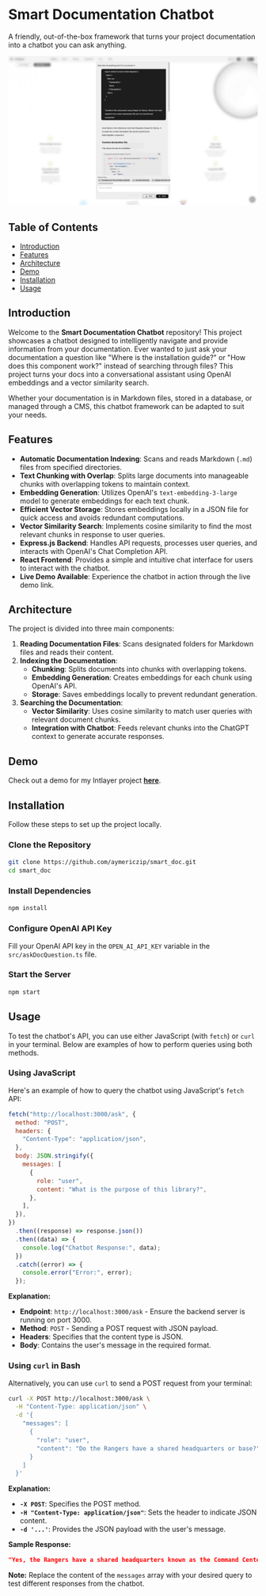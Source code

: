 # Smart Documentation Chatbot
A friendly, out-of-the-box framework that turns your project documentation into a chatbot you can ask anything.

![Online Demo](https://github.com/aymericzip/smart_doc/blob/main/assets/chat_screenshot.png)

## Table of Contents

- [Introduction](#introduction)
- [Features](#features)
- [Architecture](#architecture)
- [Demo](#demo)
- [Installation](#installation)
- [Usage](#usage)

## Introduction

Welcome to the **Smart Documentation Chatbot** repository! This project showcases a chatbot designed to intelligently navigate and provide information from your documentation. Ever wanted to just ask your documentation a question like "Where is the installation guide?" or "How does this component work?" instead of searching through files? This project turns your docs into a conversational assistant using OpenAI embeddings and a vector similarity search.

Whether your documentation is in Markdown files, stored in a database, or managed through a CMS, this chatbot framework can be adapted to suit your needs.

## Features

- **Automatic Documentation Indexing**: Scans and reads Markdown (`.md`) files from specified directories.
- **Text Chunking with Overlap**: Splits large documents into manageable chunks with overlapping tokens to maintain context.
- **Embedding Generation**: Utilizes OpenAI's `text-embedding-3-large` model to generate embeddings for each text chunk.
- **Efficient Vector Storage**: Stores embeddings locally in a JSON file for quick access and avoids redundant computations.
- **Vector Similarity Search**: Implements cosine similarity to find the most relevant chunks in response to user queries.
- **Express.js Backend**: Handles API requests, processes user queries, and interacts with OpenAI's Chat Completion API.
- **React Frontend**: Provides a simple and intuitive chat interface for users to interact with the chatbot.
- **Live Demo Available**: Experience the chatbot in action through the live demo link.

## Architecture

The project is divided into three main components:

1. **Reading Documentation Files**: Scans designated folders for Markdown files and reads their content.
2. **Indexing the Documentation**:
   - **Chunking**: Splits documents into chunks with overlapping tokens.
   - **Embedding Generation**: Creates embeddings for each chunk using OpenAI's API.
   - **Storage**: Saves embeddings locally to prevent redundant generation.
3. **Searching the Documentation**:
   - **Vector Similarity**: Uses cosine similarity to match user queries with relevant document chunks.
   - **Integration with Chatbot**: Feeds relevant chunks into the ChatGPT context to generate accurate responses.

## Demo

Check out a demo for my Intlayer project [**here**](https://intlayer.org/doc/chat).

## Installation

Follow these steps to set up the project locally.

### Clone the Repository

```bash
git clone https://github.com/aymericzip/smart_doc.git
cd smart_doc
```

### Install Dependencies

```bash
npm install
```

### Configure OpenAI API Key

Fill your OpenAI API key in the `OPEN_AI_API_KEY` variable in the `src/askDocQuestion.ts` file.

### Start the Server

```bash
npm start
```

## Usage

To test the chatbot's API, you can use either JavaScript (with `fetch`) or `curl` in your terminal. Below are examples of how to perform queries using both methods.

### Using JavaScript

Here's an example of how to query the chatbot using JavaScript's `fetch` API:

```javascript
fetch("http://localhost:3000/ask", {
  method: "POST",
  headers: {
    "Content-Type": "application/json",
  },
  body: JSON.stringify({
    messages: [
      {
        role: "user",
        content: "What is the purpose of this library?",
      },
    ],
  }),
})
  .then((response) => response.json())
  .then((data) => {
    console.log("Chatbot Response:", data);
  })
  .catch((error) => {
    console.error("Error:", error);
  });
```

**Explanation:**

- **Endpoint**: `http://localhost:3000/ask` - Ensure the backend server is running on port 3000.
- **Method**: `POST` - Sending a POST request with JSON payload.
- **Headers**: Specifies that the content type is JSON.
- **Body**: Contains the user's message in the required format.

### Using `curl` in Bash

Alternatively, you can use `curl` to send a POST request from your terminal:

```bash
curl -X POST http://localhost:3000/ask \
  -H "Content-Type: application/json" \
  -d '{
    "messages": [
      {
        "role": "user",
        "content": "Do the Rangers have a shared headquarters or base?"
      }
    ]
  }'
```

**Explanation:**

- **`-X POST`**: Specifies the POST method.
- **`-H "Content-Type: application/json"`**: Sets the header to indicate JSON content.
- **`-d '...'`**: Provides the JSON payload with the user's message.

**Sample Response:**

```json
"Yes, the Rangers have a shared headquarters known as the Command Center. It serves as their base of operations where they plan missions, store their equipment, and coordinate their efforts to protect the city from various threats."
```

**Note:** Replace the content of the `messages` array with your desired query to test different responses from the chatbot.
